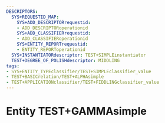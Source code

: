 ```yaml
---
DESCRIPTORS:
  SYS+REQUESTID_MAP:
    SYS+ADD_DESCRIPTORrequestid:
    - ADD_DESCRIPTORoperationid
    SYS+ADD_CLASSIFIERrequestid:
    - ADD_CLASSIFIERoperationid
    SYS+ENTITY_REPORTrequestid:
    - ENTITY_REPORToperationid
  SYS+INSTANTIATORdescriptor: TEST+SIMPLEinstantiator
  TEST+DEGREE_OF_POLISHdescriptor: MIDDLING
tags:
- SYS+ENTITY_TYPEclassifier/TEST+SIMPLEclassifier_value
- TEST+BASICrelation/TEST+ALPHAsimple
- TEST+APPLICATIONclassifier/TEST+FIDDLINGclassifier_value
---
```

# Entity TEST+GAMMAsimple

